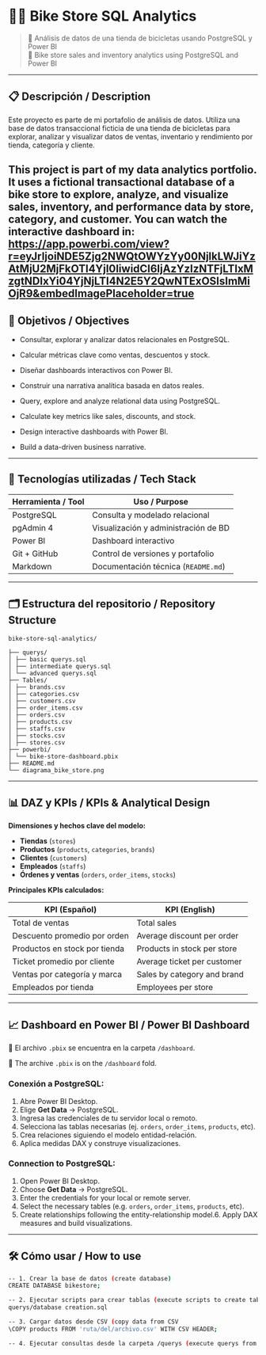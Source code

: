 # 🚴‍♂️ Bike Store SQL Analytics

> 💼 Análisis de datos de una tienda de bicicletas usando PostgreSQL y Power BI  
> 💼 Bike store sales and inventory analytics using PostgreSQL and Power BI

---

## 📋 Descripción / Description

Este proyecto es parte de mi portafolio de análisis de datos. Utiliza una base de datos transaccional ficticia de una tienda de bicicletas para explorar, analizar y visualizar datos de ventas, inventario y rendimiento por tienda, categoría y cliente.

This project is part of my data analytics portfolio. It uses a fictional transactional database of a bike store to explore, analyze, and visualize sales, inventory, and performance data by store, category, and customer.
You can watch the interactive dashboard in: https://app.powerbi.com/view?r=eyJrIjoiNDE5Zjg2NWQtOWYzYy00NjlkLWJiYzAtMjU2MjFkOTI4YjI0IiwidCI6IjAzYzIzNTFjLTIxMzgtNDIxYi04YjNjLTI4N2E5Y2QwNTExOSIsImMiOjR9&embedImagePlaceholder=true
---

## 🎯 Objetivos / Objectives

- Consultar, explorar y analizar datos relacionales en PostgreSQL.
- Calcular métricas clave como ventas, descuentos y stock.
- Diseñar dashboards interactivos con Power BI.
- Construir una narrativa analítica basada en datos reales.

- Query, explore and analyze relational data using PostgreSQL.
- Calculate key metrics like sales, discounts, and stock.
- Design interactive dashboards with Power BI.
- Build a data-driven business narrative.

---

## 🧠 Tecnologías utilizadas / Tech Stack

| Herramienta / Tool     | Uso / Purpose                          |
|------------------------|----------------------------------------|
| PostgreSQL             | Consulta y modelado relacional         |
| pgAdmin 4              | Visualización y administración de BD   |
| Power BI               | Dashboard interactivo                  |
| Git + GitHub           | Control de versiones y portafolio      |
| Markdown               | Documentación técnica (`README.md`)    |

---

## 🗂️ Estructura del repositorio / Repository Structure

```<code>
bike-store-sql-analytics/

├── querys/
│ ├── basic querys.sql
│ ├── intermediate querys.sql
│ └── advanced querys.sql
├── Tables/
│ ├── brands.csv
│ ├── categories.csv
│ ├── customers.csv
│ ├── order_items.csv
│ ├── orders.csv
│ ├── products.csv
│ ├── staffs.csv
│ ├── stocks.csv
│ ├── stores.csv
├── powerbi/
│ └── bike-store-dashboard.pbix
├── README.md
└── diagrama_bike_store.png

```


---

## 📊 DAZ y KPIs / KPIs & Analytical Design

**Dimensiones y hechos clave del modelo:**

- **Tiendas** (`stores`)  
- **Productos** (`products`, `categories`, `brands`)  
- **Clientes** (`customers`)  
- **Empleados** (`staffs`)  
- **Órdenes y ventas** (`orders`, `order_items`, `stocks`)

**Principales KPIs calculados:**

| KPI (Español)                         | KPI (English)                      |
|--------------------------------------|------------------------------------|
| Total de ventas                      | Total sales                        |
| Descuento promedio por orden         | Average discount per order         |
| Productos en stock por tienda        | Products in stock per store        |
| Ticket promedio por cliente          | Average ticket per customer        |
| Ventas por categoría y marca         | Sales by category and brand        |
| Empleados por tienda                 | Employees per store                |

---

## 📈 Dashboard en Power BI / Power BI Dashboard

📌 El archivo `.pbix` se encuentra en la carpeta `/dashboard`.

📌 The archive `.pbix` is on the `/dashboard` fold.
### Conexión a PostgreSQL:

1. Abre Power BI Desktop.
2. Elige **Get Data** → PostgreSQL.
3. Ingresa las credenciales de tu servidor local o remoto.
4. Selecciona las tablas necesarias (ej. `orders`, `order_items`, `products`, etc).
5. Crea relaciones siguiendo el modelo entidad-relación.
6. Aplica medidas DAX y construye visualizaciones.

### Connection to PostgreSQL:

1. Open Power BI Desktop.
2. Choose **Get Data** → PostgreSQL.
3. Enter the credentials for your local or remote server.
4. Select the necessary tables (e.g. `orders`, `order_items`, `products`, etc).
5. Create relationships following the entity-relationship model.6. Apply DAX measures and build visualizations.

---

## 🛠 Cómo usar / How to use

```bash
-- 1. Crear la base de datos (create database)
CREATE DATABASE bikestore;

-- 2. Ejecutar scripts para crear tablas (execute scripts to create tables)
querys/database creation.sql

-- 3. Cargar datos desde CSV (copy data from CSV
\COPY products FROM 'ruta/del/archivo.csv' WITH CSV HEADER;

-- 4. Ejecutar consultas desde la carpeta /querys (execute querys from /querys folder)


